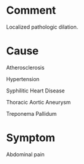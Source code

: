 # Comment

Localized pathologic dilation.

# Cause

Atherosclerosis

Hypertension

Syphilitic Heart Disease

Thoracic Aortic Aneurysm

Treponema Pallidum

# Symptom

Abdominal pain
